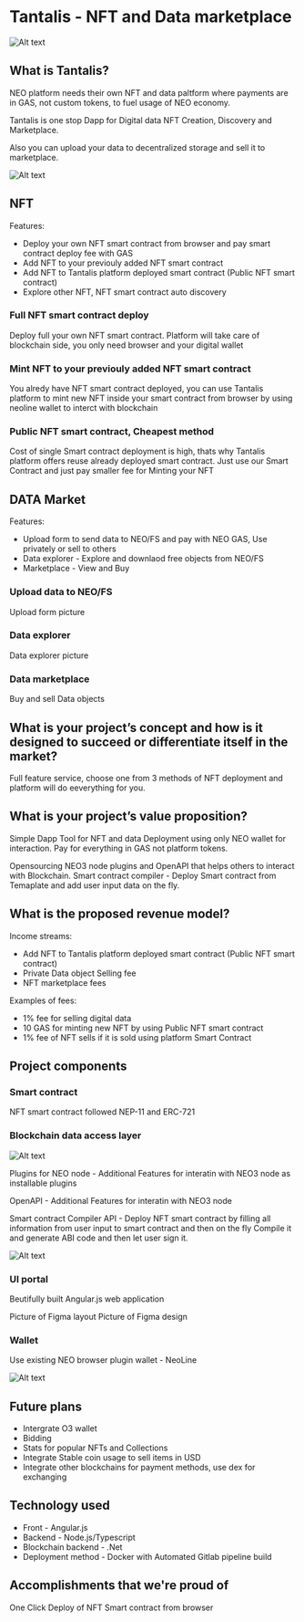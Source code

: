 


# Tantalis - NFT and Data marketplace

![Alt text](https://github.com/Team11-Latvia/tantalis-neo3-nft-and-data-dapp/blob/master/media/logo.svg)

## What is Tantalis?

NEO platform needs their own NFT and data paltform where payments are in GAS, not custom tokens, to fuel usage of NEO economy.

Tantalis is one stop Dapp for Digital data NFT Creation, Discovery and Marketplace.

Also you can upload your data to decentralized storage and sell it to marketplace.

![Alt text](https://github.com/Team11-Latvia/tantalis-neo3-nft-and-data-dapp/blob/master/media/screen-1.png)


## NFT 

Features:
- Deploy your own NFT smart contract from browser and pay smart contract deploy fee with GAS
- Add NFT to your previouly added NFT smart contract 
- Add NFT to Tantalis platform deployed smart contract (Public NFT smart contract)
- Explore other NFT, NFT smart contract auto discovery 


### Full NFT smart contract deploy

Deploy full your own NFT smart contract. Platform will take care of blockchain side, you only need browser and your digital wallet


### Mint NFT to your previouly added NFT smart contract 

You alredy have NFT smart contract deployed, you can use Tantalis platform to mint new NFT inside your smart contract from browser by using neoline wallet to interct with blockchain


### Public NFT smart contract, Cheapest method

Cost of single Smart contract deployment is high, thats why Tantalis platform offers reuse already deployed smart contract.
Just use our Smart Contract and just pay smaller fee for Minting your NFT


## DATA Market

Features:
- Upload form to send data to NEO/FS and pay with NEO GAS, Use privately or sell to others
- Data explorer - Explore and downlaod free objects from NEO/FS
- Marketplace - View and Buy 

### Upload data to NEO/FS

Upload form picture

### Data explorer

Data explorer picture

### Data marketplace

Buy and sell Data objects


## What is your project’s concept and how is it designed to succeed or differentiate itself in the market?

Full feature service, choose one from 3 methods of NFT deployment and platform will do eeverything for you.


## What is your project’s value proposition?

Simple Dapp Tool for NFT and data Deployment using only NEO wallet for interaction. 
Pay for everything in GAS not platform tokens.

Opensourcing NEO3 node plugins and OpenAPI that helps others to interact with Blockchain.
Smart contract compiler - Deploy Smart contract from Temaplate and add user input data on the fly.


## What is the proposed revenue model?

Income streams:
- Add NFT to Tantalis platform deployed smart contract (Public NFT smart contract)
- Private Data object Selling fee
- NFT marketplace fees

Examples of fees:
- 1% fee for selling digital data 
- 10 GAS for minting new NFT by using Public NFT smart contract
- 1% fee of NFT sells if it is sold using platform Smart Contract


## Project components

### Smart contract

NFT smart contract followed NEP-11 and ERC-721

### Blockchain data access layer

![Alt text](https://github.com/Team11-Latvia/tantalis-neo3-nft-and-data-dapp/blob/master/media/graph-1.jpg)

Plugins for NEO node - Additional Features for interatin with NEO3 node as installable plugins

OpenAPI - Additional Features for interatin with NEO3 node

Smart contract Compiler API - Deploy NFT smart contract by filling all information from user input to smart contract and then on the fly Compile it and generate ABI code and then let user sign it.


![Alt text](https://github.com/Team11-Latvia/tantalis-neo3-nft-and-data-dapp/blob/master/media/graph-2.jpg)


### UI portal

Beutifully built Angular.js web application 

Picture of Figma layout
Picture of Figma design

### Wallet

Use existing NEO browser plugin wallet - NeoLine

![Alt text](https://github.com/Team11-Latvia/tantalis-neo3-nft-and-data-dapp/blob/master/media/screen-3.png)

## Future plans

- Intergrate O3 wallet
- Bidding 
- Stats for popular NFTs and Collections
- Integrate Stable coin usage to sell items in USD
- Integrate other blockchains for payment methods, use dex for exchanging

## Technology used

- Front - Angular.js
- Backend - Node.js/Typescript
- Blockchain backend - .Net
- Deployment method - Docker with Automated Gitlab pipeline build

## Accomplishments that we're proud of

One Click Deploy of NFT Smart contract from browser
